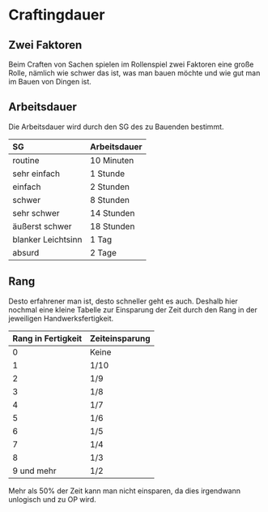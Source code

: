 # Craftingdauer

## Zwei Faktoren

Beim Craften von Sachen spielen im Rollenspiel zwei Faktoren eine große Rolle, nämlich wie schwer das ist, was man bauen möchte und wie gut man im Bauen von Dingen ist.

## Arbeitsdauer

Die Arbeitsdauer wird durch den SG des zu Bauenden bestimmt.

| SG | Arbeitsdauer |
| :--- | :--- |
| routine | 10 Minuten |
| sehr einfach | 1 Stunde |
| einfach | 2 Stunden |
| schwer | 8 Stunden |
| sehr schwer | 14 Stunden |
| äußerst schwer | 18 Stunden |
| blanker Leichtsinn | 1 Tag |
| absurd | 2 Tage |

## Rang

Desto erfahrener man ist, desto schneller geht es auch. Deshalb hier nochmal eine kleine Tabelle zur Einsparung der Zeit durch den Rang in der jeweiligen Handwerksfertigkeit.

| Rang in Fertigkeit | Zeiteinsparung |
| :--- | :--- |
| 0 | Keine |
| 1 | 1/10 |
| 2 | 1/9 |
| 3 | 1/8 |
| 4 | 1/7 |
| 5 | 1/6 |
| 6 | 1/5 |
| 7 | 1/4 |
| 8 | 1/3 |
| 9 und mehr | 1/2 |

Mehr als 50% der Zeit kann man nicht einsparen, da dies irgendwann unlogisch und zu OP wird.

